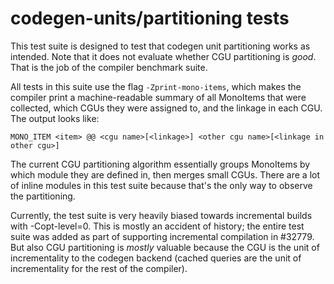 # codegen-units/partitioning tests

This test suite is designed to test that codegen unit partitioning works as intended.
Note that it does not evaluate whether CGU partitioning is *good*. That is the job of the compiler benchmark suite.

All tests in this suite use the flag `-Zprint-mono-items`, which makes the compiler print a machine-readable summary of all MonoItems that were collected, which CGUs they were assigned to, and the linkage in each CGU. The output looks like:
```
MONO_ITEM <item> @@ <cgu name>[<linkage>] <other cgu name>[<linkage in other cgu>]
```

The current CGU partitioning algorithm essentially groups MonoItems by which module they are defined in, then merges small CGUs. There are a lot of inline modules in this test suite because that's the only way to observe the partitioning.

Currently, the test suite is very heavily biased towards incremental builds with -Copt-level=0. This is mostly an accident of history; the entire test suite was added as part of supporting incremental compilation in #32779. But also CGU partitioning is *mostly* valuable because the CGU is the unit of incrementality to the codegen backend (cached queries are the unit of incrementality for the rest of the compiler).
